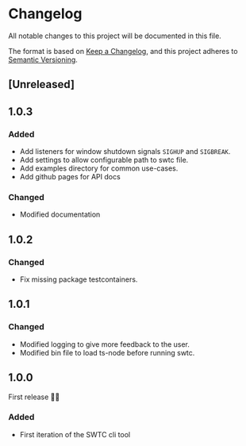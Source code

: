 # Changelog

All notable changes to this project will be documented in this file.

The format is based on [Keep a Changelog](https://keepachangelog.com/en/1.0.0/),
and this project adheres to [Semantic Versioning](https://semver.org/spec/v2.0.0.html).

## [Unreleased]

## 1.0.3

### Added

- Add listeners for window shutdown signals `SIGHUP` and `SIGBREAK`.
- Add settings to allow configurable path to swtc file.
- Add examples directory for common use-cases.
- Add github pages for API docs

### Changed

- Modified documentation

## 1.0.2

### Changed

- Fix missing package testcontainers.

## 1.0.1

### Changed

- Modified logging to give more feedback to the user.
- Modified bin file to load ts-node before running swtc.

## 1.0.0

First release 🎉🎉

### Added

- First iteration of the SWTC cli tool
